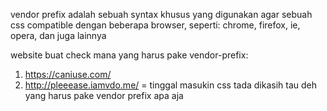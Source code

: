vendor prefix adalah sebuah syntax khusus yang digunakan agar sebuah css
compatible dengan beberapa browser, seperti: chrome, firefox, ie, opera, dan juga lainnya

website buat check mana yang harus pake vendor-prefix: 
1. https://caniuse.com/
2. http://pleeease.iamvdo.me/ = tinggal masukin css tada dikasih tau deh yang harus pake vendor prefix apa aja